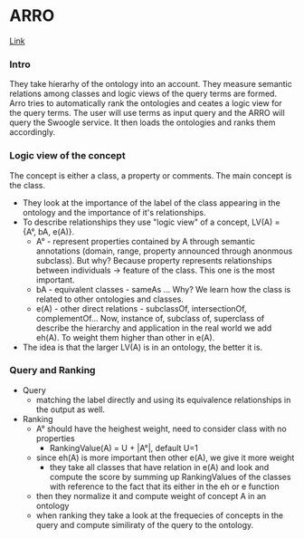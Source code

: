 # ARRO

[Link](https://www.semanticscholar.org/paper/2006-1-St-International-Symposium-on-Pervasive-and-Yu-Cao/dcb6af4aa7779db40a8bbc971cfdd86c1c6b7870)

### Intro

They take hierarhy of the ontology into an account.
They measure semantic relations among classes and logic views of the query terms are formed.
Arro tries to automatically rank the ontologies and ceates a logic view for the query terms.
The user will use terms as input query and the ARRO will query the Swoogle service.
It then loads the ontologies and ranks them accordingly.

### Logic view of the concept

The concept is either a class, a property or comments.
The main concept is the class.

- They look at the importance of the label of the class appearing in the ontology and the importance of it's relationships.
- To describe relationships they use "logic view" of a concept, LV(A) = {A°, bA, e(A)}.
    - A° - represent properties contained by A through semantic annotations (domain, range, property announced through anonmous subclass). But why? Because property represents relationships between individuals -> feature of the class. This one is the most important.
    - bA - equivalent classes - sameAs ... Why? We learn how the class is related to other ontologies and classes.
    - e(A) - other direct relations - subclassOf, intersectionOf, complementOf... Now, instance of, subclass of, superclass of describe the hierarchy and application in the real world we add eh(A). To weight them higher than other in e(A).
- The idea is that the larger LV(A) is in an ontology, the better it is.

### Query and Ranking

- Query
  - matching the label directly and using its equivalence relationships in the output as well.
- Ranking
  - A° should have the heighest weight, need to consider class with no properties
    - RankingValue(A) = U + |A°|, default U=1
  - since eh(A) is more important then other e(A), we give it more weight
    - they take all classes that have relation in e(A) and look and compute the score by summing up RankingValues of the classes with reference to the fact that its either in the eh or e function
  - then they normalize it and compute weight of concept A in an ontology
  - when ranking they take a look at the frequecies of concepts in the query and compute similiraty of the query to the ontology.


